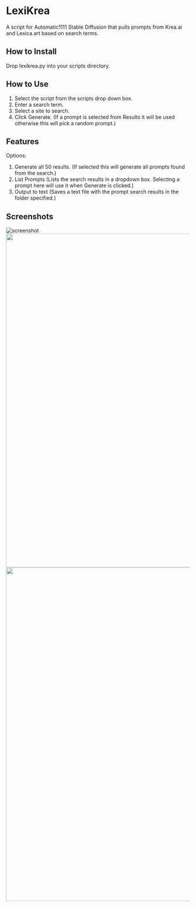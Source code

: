 # LexiKrea
A script for Automatic1111 Stable Diffusion that pulls prompts from Krea.ai and Lexica.art based on search terms.

## How to Install
Drop lexikrea.py into your scripts directory.

## How to Use

 1. Select the script from the scripts drop down box.
 2. Enter a search term.
 3. Select a site to search.
 4. Click Generate. (If a prompt is selected from Results it will be used otherwise this will pick a random prompt.)
 
## Features 
 
 Options:
 
 1. Generate all 50 results. (If selected this will generate all prompts found from the search.)
 2. List Prompts (Lists the search results in a dropdown box. Selecting a prompt here will use it when Generate is clicked.)
 3. Output to text (Saves a text file with the prompt search results in the folder specified.)


## Screenshots

![screenshot](https://github.com/Vetchems/sd-lexikrea/raw/main/images/lexikrea_screenshot.png)
<img src="https://github.com/Vetchems/sd-lexikrea/raw/main/images/lexikrea_screenshot_result.png" width="912"/>
<img src="https://github.com/Vetchems/sd-lexikrea/raw/main/images/lexikrea_results_example.png" width="912"/>

